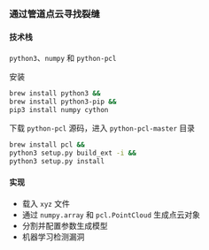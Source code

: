 ### 通过管道点云寻找裂缝

#### 技术栈

`python3`、`numpy` 和 `python-pcl`

安装

```bash
brew install python3 &&
brew install python3-pip &&
pip3 install numpy cython
```

下载 `python-pcl` 源码，进入 `python-pcl-master` 目录

```bash
brew install pcl &&
python3 setup.py build_ext -i &&
python3 setup.py install
```

#### 实现

- 载入 `xyz` 文件
- 通过 `numpy.array` 和 `pcl.PointCloud` 生成点云对象
- 分割并配置参数生成模型
- 机器学习检测漏洞


